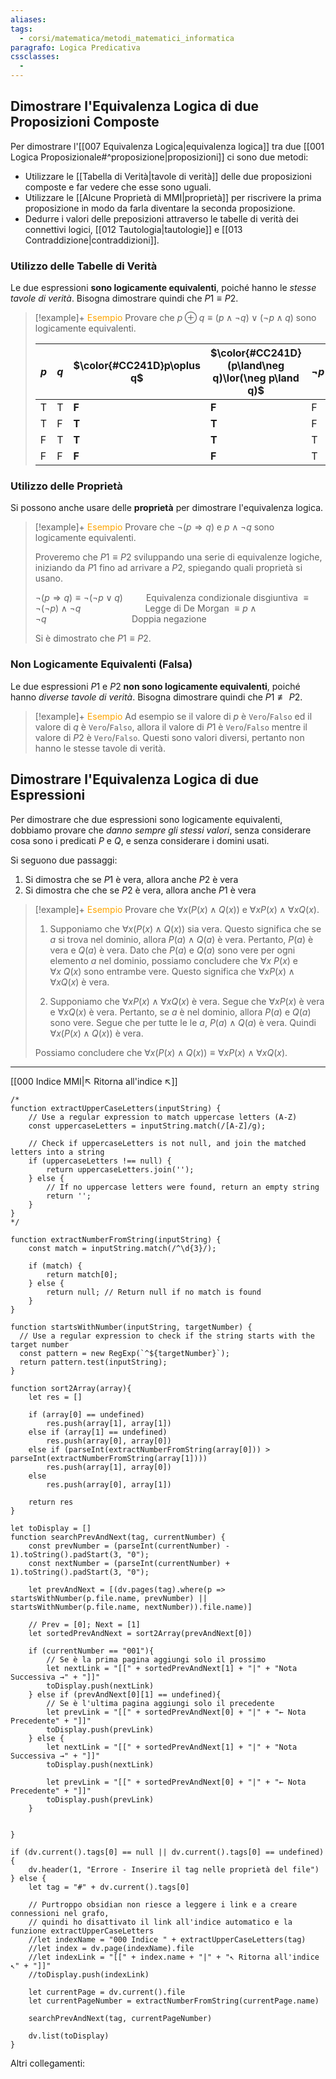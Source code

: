 ```yaml
---
aliases: 
tags:
  - corsi/matematica/metodi_matematici_informatica
paragrafo: Logica Predicativa
cssclasses:
  - 
---
```

## Dimostrare l'Equivalenza Logica di due Proposizioni Composte
Per dimostrare l'[[007 Equivalenza Logica|equivalenza logica]] tra due [[001 Logica Proposizionale#^proposizione|proposizioni]] ci sono due metodi:
- Utilizzare le [[Tabella di Verità|tavole di verità]] delle due proposizioni composte e far vedere che esse sono uguali.
- Utilizzare le [[Alcune Proprietà di MMI|proprietà]] per riscrivere la prima proposizione in modo da farla diventare la seconda proposizione.
- Dedurre i valori delle preposizioni attraverso le tabelle di verità dei connettivi logici, [[012 Tautologia|tautologie]] e [[013 Contraddizione|contraddizioni]].

### Utilizzo delle Tabelle di Verità
Le due espressioni **sono logicamente equivalenti**, poiché hanno le *stesse tavole di verità*. Bisogna dimostrare quindi che $P1\equiv P2$.

> [!example]+ <font color="orange">Esempio</font>
Provare che $p\oplus q\equiv (p\land\neg q)\lor(\neg p\land q)$ sono logicamente equivalenti.
>
>| $p$ | $q$ | $\color{#CC241D}p\oplus q$ | $\color{#CC241D}(p\land\neg q)\lor(\neg p\land q)$ | $\neg p$ | $\neg q$ | $p\land\neg q$ | $\neg p\land q$ |
>| --- | --- | -------------------------- | -------------------------------------------------- | -------- | -------- | -------------- | --------------- |
>| T   | T   | **F**                      | **F**                                              | F        | F        | F              | F               |
>| T   | F   | **T**                      | **T**                                              | F        | T        | T              | F               |
>| F   | T   | **T**                      | **T**                                              | T        | F        | F              | T               |
>| F   | F   | **F**                      | **F**                                              | T        | T        | F              | F               |

### Utilizzo delle Proprietà
Si possono anche usare delle **proprietà** per dimostrare l'equivalenza logica.

> [!example]+ <font color="orange">Esempio</font>
>Provare che $\neg(p\Rightarrow q)$ e $p\land\neg q$ sono logicamente equivalenti.
>
>Proveremo che $P1\equiv P2$ sviluppando una serie di equivalenze logiche, iniziando da $P1$ fino ad arrivare a $P2$, spiegando quali proprietà si usano.
>
>$\neg(p\Rightarrow q)\equiv\neg(\neg p\lor q)\quad\quad$   Equivalenza condizionale disgiuntiva
>$\equiv\neg(\neg p)\land\neg q\quad\quad\quad\quad\quad\quad$ Legge di De Morgan
>$\equiv p\land \neg q\quad\quad\quad\quad\quad\quad\quad\quad$  Doppia negazione
>
>Si è dimostrato che $P1\equiv P2$.

### Non Logicamente Equivalenti (Falsa)
Le due espressioni $P1$ e $P2$ **non sono logicamente equivalenti**, poiché hanno *diverse tavole di verità*. Bisogna dimostrare quindi che $P1 \not\equiv P2$.

> [!example]+ <font color="orange">Esempio</font>
>Ad esempio se il valore di $p$ è `Vero`/`Falso` ed il valore di $q$ è `Vero`/`Falso`, allora il valore di $P1$ è `Vero`/`Falso` mentre il valore di $P2$ è `Vero`/`Falso`. Questi sono valori diversi, pertanto non hanno le stesse tavole di verità.

## Dimostrare l'Equivalenza Logica di due Espressioni
Per dimostrare che due espressioni sono logicamente equivalenti, dobbiamo provare che *danno sempre gli stessi valori*, senza considerare cosa sono i predicati $P$ e $Q$, e senza considerare i domini usati.

Si seguono due passaggi:
1. Si dimostra che se $P1$ è vera, allora anche $P2$ è vera
2. Si dimostra che che se $P2$ è vera, allora anche $P1$ è vera

> [!example]+ <font color="orange">Esempio</font>
>Provare che $\forall x(P(x)\land Q(x))$ e $\forall x P(x)\land \forall x Q(x)$.
>
>1. Supponiamo che $\forall x(P(x)\land Q(x))$ sia vera. Questo significa che se $a$ si trova nel dominio, allora $P(a)\land Q(a)$ è vera. Pertanto, $P(a)$ è vera e $Q(a)$ è vera.
>Dato che $P(a)$ e $Q(a)$ sono vere per ogni elemento $a$ nel dominio, possiamo concludere che $\forall x\ P(x)$  e $\forall x\ Q(x)$ sono entrambe vere. Questo significa che $\forall xP(x)\land \forall xQ(x)$ è vera.
>
>2. Supponiamo che $\forall xP(x)\land \forall xQ(x)$ è vera. Segue che $\forall xP(x)$ è vera e $\forall xQ(x)$ è vera. Pertanto, se $a$ è nel dominio, allora $P(a)$ e $Q(a)$ sono vere. Segue che per tutte le le $a$, $P(a)\land Q(a)$ è vera. Quindi $\forall x(P(x)\land Q(x))$ è vera.
>
>Possiamo concludere che $\forall x(P(x)\land Q(x))\equiv\forall x P(x)\land \forall x Q(x)$.


___
[[000 Indice MMI|↖ Ritorna all'indice ↖]]

```dataviewjs
/*
function extractUpperCaseLetters(inputString) {
	// Use a regular expression to match uppercase letters (A-Z)
	const uppercaseLetters = inputString.match(/[A-Z]/g);
	
	// Check if uppercaseLetters is not null, and join the matched letters into a string
	if (uppercaseLetters !== null) {
		return uppercaseLetters.join('');
	} else {
	    // If no uppercase letters were found, return an empty string
	    return '';
	}
}
*/

function extractNumberFromString(inputString) {
	const match = inputString.match(/^\d{3}/);
	
	if (match) {
		return match[0];
	} else {
		return null; // Return null if no match is found
	}
}

function startsWithNumber(inputString, targetNumber) {
  // Use a regular expression to check if the string starts with the target number
  const pattern = new RegExp(`^${targetNumber}`);
  return pattern.test(inputString);
}

function sort2Array(array){
	let res = []
	
	if (array[0] == undefined)
		res.push(array[1], array[1])
	else if (array[1] == undefined)
		res.push(array[0], array[0])
	else if (parseInt(extractNumberFromString(array[0])) > parseInt(extractNumberFromString(array[1])))
		res.push(array[1], array[0])
	else
		res.push(array[0], array[1])
	
	return res
}

let toDisplay = []
function searchPrevAndNext(tag, currentNumber) {
	const prevNumber = (parseInt(currentNumber) - 1).toString().padStart(3, "0");
	const nextNumber = (parseInt(currentNumber) + 1).toString().padStart(3, "0");
	
	let prevAndNext = [(dv.pages(tag).where(p => startsWithNumber(p.file.name, prevNumber) || startsWithNumber(p.file.name, nextNumber)).file.name)]
	
	// Prev = [0]; Next = [1]
	let sortedPrevAndNext = sort2Array(prevAndNext[0])
	
	if (currentNumber == "001"){ 
		// Se è la prima pagina aggiungi solo il prossimo
		let nextLink = "[[" + sortedPrevAndNext[1] + "|" + "Nota Successiva →" + "]]"
		toDisplay.push(nextLink)
	} else if (prevAndNext[0][1] == undefined){
		// Se è l'ultima pagina aggiungi solo il precedente
		let prevLink = "[[" + sortedPrevAndNext[0] + "|" + "← Nota Precedente" + "]]"
		toDisplay.push(prevLink)
	} else {
		let nextLink = "[[" + sortedPrevAndNext[1] + "|" + "Nota Successiva →" + "]]"
		toDisplay.push(nextLink)
		
		let prevLink = "[[" + sortedPrevAndNext[0] + "|" + "← Nota Precedente" + "]]"
		toDisplay.push(prevLink)
	}
	
	
}

if (dv.current().tags[0] == null || dv.current().tags[0] == undefined){
	dv.header(1, "Errore - Inserire il tag nelle proprietà del file")
} else {
	let tag = "#" + dv.current().tags[0]

	// Purtroppo obsidian non riesce a leggere i link e a creare connessioni nel grafo,
	// quindi ho disattivato il link all'indice automatico e la funzione extractUpperCaseLetters
	//let indexName = "000 Indice " + extractUpperCaseLetters(tag)
	//let index = dv.page(indexName).file
	//let indexLink = "[[" + index.name + "|" + "↖ Ritorna all'indice ↖" + "]]"
	//toDisplay.push(indexLink)
	
	let currentPage = dv.current().file
	let currentPageNumber = extractNumberFromString(currentPage.name)
	
	searchPrevAndNext(tag, currentPageNumber)
	
	dv.list(toDisplay)
}
```

Altri collegamenti: 
